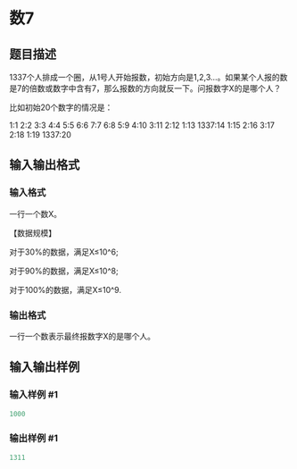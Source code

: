 # 数7

## 题目描述

1337个人排成一个圈，从1号人开始报数，初始方向是1,2,3…。如果某个人报的数是7的倍数或数字中含有7，那么报数的方向就反一下。问报数字X的是哪个人？

比如初始20个数字的情况是：

1:1 2:2 3:3 4:4 5:5 6:6 7:7 6:8 5:9 4:10 3:11 2:12 1:13 1337:14 1:15 2:16 3:17 2:18 1:19 1337:20

## 输入输出格式

### 输入格式

一行一个数X。

【数据规模】

对于30%的数据，满足X≤10^6;

对于90%的数据，满足X≤10^8;

对于100%的数据，满足X≤10^9.

### 输出格式

一行一个数表示最终报数字X的是哪个人。

## 输入输出样例

### 输入样例 #1

```cpp
1000
```


### 输出样例 #1

```cpp
1311
```


